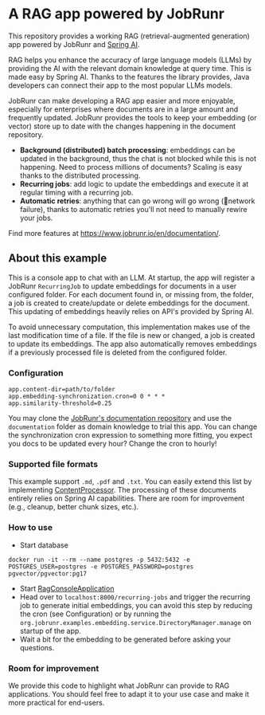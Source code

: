 # A RAG app powered by JobRunr

This repository provides a working RAG (retrieval-augmented generation) app powered by JobRunr and [Spring AI](https://spring.io/projects/spring-ai).

RAG helps you enhance the accuracy of large language models (LLMs) by providing the AI with the relevant domain knowledge at query time. This is made easy by 
Spring AI. Thanks to the features the library provides, Java developers can connect their app to the most popular LLMs models.

JobRunr can make developing a RAG app easier and more enjoyable, especially for enterprises where documents are in a large amount and frequently updated. 
JobRunr provides the tools to keep your embedding (or vector) store up to date with the changes happening in the document repository.

- **Background (distributed) batch processing**: embeddings can be updated in the background, thus the chat is not blocked while this is not happening. 
Need to process millions of documents? Scaling is easy thanks to the distributed processing.
- **Recurring jobs**: add logic to update the embeddings and execute it at regular timing with a recurring job.
- **Automatic retries**: anything that can go wrong will go wrong (👋network failure), thanks to automatic retries you'll not need to manually rewire your jobs.

Find more features at https://www.jobrunr.io/en/documentation/.

## About this example
This is a console app to chat with an LLM. At startup, the app will register a JobRunr `RecurringJob` to update embeddings for documents in 
a user configured folder. For each document found in, or missing from, the folder, a job is created to create/update or delete embeddings for the document. 
This updating of embeddings heavily relies on API's provided by Spring AI.

To avoid unnecessary computation, this implementation makes use of the last modification time of a file. If the file is new or changed, a job is created to update 
its embeddings. The app also automatically removes embeddings if a previously processed file is deleted from the configured folder.

### Configuration
```
app.content-dir=path/to/folder
app.embedding-synchronization.cron=0 0 * * *
app.similarity-threshold=0.25
```

You may clone the [JobRunr's documentation repository](https://github.com/jobrunr/website) and use the `documentation` folder as domain knowledge to trial this app. 
You can change the synchronization cron expression to something more fitting, you expect you docs to be updated every hour? Change the cron to hourly!

### Supported file formats
This example support `.md`, `.pdf` and `.txt`. You can easily extend this list by implementing [ContentProcessor](src/main/java/org/jobrunr/examples/embedding/service/ContentProcessor.java). 
The processing of these documents entirely relies on Spring AI capabilities. There are room for improvement (e.g., cleanup, better chunk sizes, etc.).

### How to use

- Start database
```shell
docker run -it --rm --name postgres -p 5432:5432 -e POSTGRES_USER=postgres -e POSTGRES_PASSWORD=postgres pgvector/pgvector:pg17
```
- Start [RagConsoleApplication](src/main/java/org/jobrunr/examples/RagConsoleApplication.java)
- Head over to `localhost:8000/recurring-jobs` and trigger the recurring job to generate initial embeddings, you can avoid this step by reducing the cron 
(see Configuration) or by running the `org.jobrunr.examples.embedding.service.DirectoryManager.manage` on startup of the app.
- Wait a bit for the embedding to be generated before asking your questions.

### Room for improvement
We provide this code to highlight what JobRunr can provide to RAG applications. 
You should feel free to adapt it to your use case and make it more practical for end-users. 
